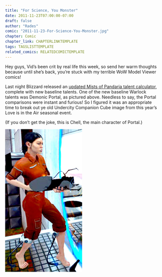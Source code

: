 ```yaml
---
title: "For Science, You Monster"
date: 2011-11-23T07:00:00-07:00
draft: false
author: "Rades"
comic: "2011-11-23-For-Science-You-Monster.jpg"
chapter: Comic
chapter_link: CHAPTERLINKTEMPLATE
tags: TAGSLISTTEMPLATE
related_comics: RELATEDCOMICTEMPLATE
---
```

Hey guys, Vid’s been crit by real life this week, so send her warm thoughts because until she’s back, you’re stuck with my terrible WoW Model Viewer comics!


Last night Blizzard released an [updated Mists of Pandaria talent calculator](https://us.battle.net/wow/en/game/mists-of-pandaria/feature/talent-calculator), complete with new baseline talents. One of the new baseline Warlock talents was Demonic Portal, as pictured above. Needless to say, the Portal comparisons were instant and furious! So I figured it was an appropriate time to break out ye old Undercity Companion Cube image from this year’s Love is in the Air seasonal event.


(If you don’t get the joke, this is Chell, the main character of Portal.) 


![Chell](/images/post-images/chell1.jpg)

